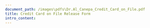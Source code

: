 ```yaml
---
document_path: /images\pdfs\Dr.Al_Canepa_Credit_Card_on_File.pdf
title: Credit Card on File Release Form
intro_content:
---
```

